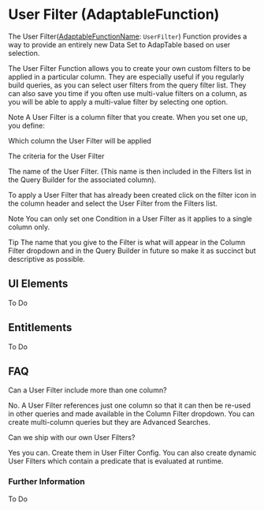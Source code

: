 # User Filter (AdaptableFunction)

The User Filter([AdaptableFunctionName](https://api.adaptabletools.com/modules/_src_predefinedconfig_common_types_.html#adaptablefunctionname): `UserFilter`) Function provides a way to provide an entirely new Data Set to AdapTable based on user selection.

The User Filter Function allows you to create your own custom filters to be applied in a particular column. They are especially useful if you regularly build queries, as you can select user filters from the query filter list. They can also save you time if you often use multi-value filters on a column, as you will be able to apply a multi-value filter by selecting one option.

Note
A User Filter is a column filter that you create. When you set one up, you define:

Which column the User Filter will be applied

The criteria for the User Filter

The name of the User Filter. (This name is then included in the Filters list in the Query Builder for the associated column).

To apply a User Filter that has already been created click on the filter icon in the column header and select the User Filter from the Filters list.

Note
You can only set one Condition in a User Filter as it applies to a single column only.

Tip
The name that you give to the Filter is what will appear in the Column Filter dropdown and in the Query Builder in future so make it as succinct but descriptive as possible.

## UI Elements
To Do

## Entitlements
To Do

## FAQ

Can a User Filter include more than one column?

No.  A User Filter references just one column so that it can then be re-used in other queries and made available in the Column Filter dropdown.  You can create multi-column queries but they are Advanced Searches.

Can we ship with our own User Filters?

Yes you can.  Create them in User Filter Config. You can also create dynamic User Filters which contain a predicate that is evaluated at runtime.

### Further Information

To Do

